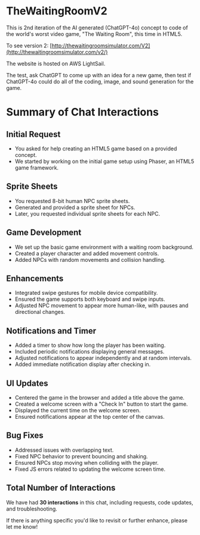 # TheWaitingRoomV2

This is 2nd iteration of the AI generated (ChatGPT-4o) concept to code of the world's worst video game, "The Waiting Room", this time in HTML5.

To see version 2:
[http://thewaitingroomsimulator.com/V2](http://thewaitingroomsimulator.com/v2/)

The website is hosted on AWS LightSail.

The test, ask ChatGPT to come up with an idea for a new game, then test if ChatGPT-4o could do all of the coding, image, and sound generation for the game.

# Summary of Chat Interactions

## Initial Request
- You asked for help creating an HTML5 game based on a provided concept.
- We started by working on the initial game setup using Phaser, an HTML5 game framework.

## Sprite Sheets
- You requested 8-bit human NPC sprite sheets.
- Generated and provided a sprite sheet for NPCs.
- Later, you requested individual sprite sheets for each NPC.

## Game Development
- We set up the basic game environment with a waiting room background.
- Created a player character and added movement controls.
- Added NPCs with random movements and collision handling.

## Enhancements
- Integrated swipe gestures for mobile device compatibility.
- Ensured the game supports both keyboard and swipe inputs.
- Adjusted NPC movement to appear more human-like, with pauses and directional changes.

## Notifications and Timer
- Added a timer to show how long the player has been waiting.
- Included periodic notifications displaying general messages.
- Adjusted notifications to appear independently and at random intervals.
- Added immediate notification display after checking in.

## UI Updates
- Centered the game in the browser and added a title above the game.
- Created a welcome screen with a "Check In" button to start the game.
- Displayed the current time on the welcome screen.
- Ensured notifications appear at the top center of the canvas.

## Bug Fixes
- Addressed issues with overlapping text.
- Fixed NPC behavior to prevent bouncing and shaking.
- Ensured NPCs stop moving when colliding with the player.
- Fixed JS errors related to updating the welcome screen time.

## Total Number of Interactions
We have had **30 interactions** in this chat, including requests, code updates, and troubleshooting.

If there is anything specific you'd like to revisit or further enhance, please let me know!
